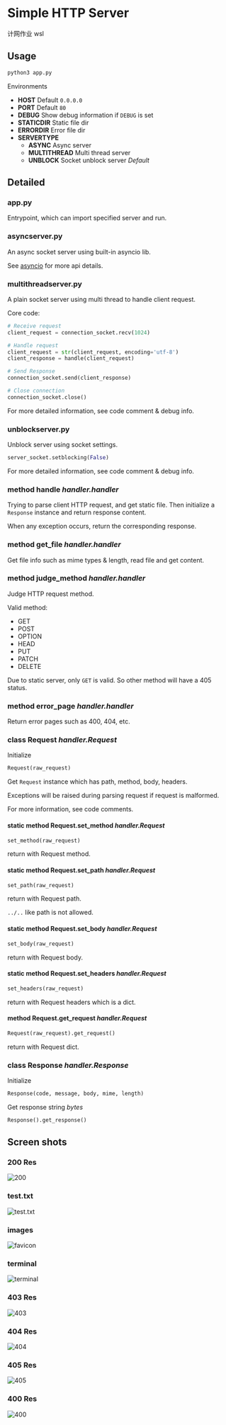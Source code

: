# Simple HTTP Server

计网作业 wsl

## Usage

```bash
python3 app.py
```

Environments

* **HOST** Default `0.0.0.0`
* **PORT** Default `80`
* **DEBUG** Show debug information if `DEBUG` is set
* **STATICDIR** Static file dir
* **ERRORDIR** Error file dir
* **SERVERTYPE**
    - **ASYNC** Async server
    - **MULTITHREAD** Multi thread server
    - **UNBLOCK** Socket unblock server *Default*

## Detailed

### app.py

Entrypoint, which can import specified server and run.

### asyncserver.py

An async socket server using built-in asyncio lib.

See [asyncio](https://docs.python.org/3/library/asyncio.html) for more api details.

### multithreadserver.py

A plain socket server using multi thread to handle client request.

Core code:

```python
# Receive request
client_request = connection_socket.recv(1024)

# Handle request
client_request = str(client_request, encoding='utf-8')
client_response = handle(client_request)

# Send Response
connection_socket.send(client_response)

# Close connection
connection_socket.close()
```

For more detailed information, see code comment & debug info.

### unblockserver.py

Unblock server using socket settings.

```python
server_socket.setblocking(False)
``` 

For more detailed information, see code comment & debug info.

### method handle *handler.handler*

Trying to parse client HTTP request, and get static file. Then initialize a `Response` instance and return response content.

When any exception occurs, return the corresponding response.

### method get_file *handler.handler*

Get file info such as mime types & length, read file and get content.

### method judge_method *handler.handler*

Judge HTTP request method.

Valid method:

* GET
* POST
* OPTION
* HEAD
* PUT
* PATCH
* DELETE

Due to static server, only `GET` is valid. So other method will have a 405 status.

### method error_page *handler.handler*

Return error pages such as 400, 404, etc.

### class Request *handler.Request*

Initialize

```python
Request(raw_request)
```

Get `Request` instance which has path, method, body, headers.

Exceptions will be raised during parsing request if request is malformed.

For more information, see code comments.

#### static method Request.set_method *handler.Request*

```python
set_method(raw_request)
```

return with Request method.

#### static method Request.set_path *handler.Request*

```python
set_path(raw_request)
```

return with Request path.

`../..` like path is not allowed.

#### static method Request.set_body *handler.Request*

```python
set_body(raw_request)
```

return with Request body.

#### static method Request.set_headers *handler.Request*

```python
set_headers(raw_request)
```

return with Request headers which is a dict.

#### method Request.get_request *handler.Request*

```python
Request(raw_request).get_request()
```

return with Request dict.

### class Response *handler.Response*

Initialize

```python
Response(code, message, body, mime, length)
```

Get response string *bytes*

```python
Response().get_response()
```

## Screen shots

### 200 Res

![200](./screenshots/1.png)

### test.txt

![test.txt](./screenshots/2.png)

### images

![favicon](./screenshots/3.png)

### terminal

![terminal](./screenshots/0.png)

### 403 Res

![403](./screenshots/403.png)

### 404 Res

![404](./screenshots/404.png)

### 405 Res

![405](./screenshots/405.png)

### 400 Res

![400](./screenshots/400.png)
